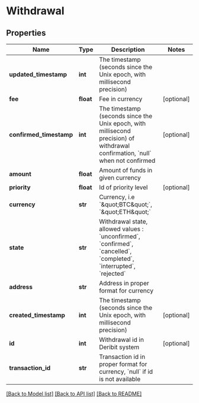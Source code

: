 # Withdrawal

## Properties
Name | Type | Description | Notes
------------ | ------------- | ------------- | -------------
**updated_timestamp** | **int** | The timestamp (seconds since the Unix epoch, with millisecond precision) | 
**fee** | **float** | Fee in currency | [optional] 
**confirmed_timestamp** | **int** | The timestamp (seconds since the Unix epoch, with millisecond precision) of withdrawal confirmation, &#x60;null&#x60; when not confirmed | [optional] 
**amount** | **float** | Amount of funds in given currency | 
**priority** | **float** | Id of priority level | [optional] 
**currency** | **str** | Currency, i.e &#x60;\&quot;BTC\&quot;&#x60;, &#x60;\&quot;ETH\&quot;&#x60; | 
**state** | **str** | Withdrawal state, allowed values : &#x60;unconfirmed&#x60;, &#x60;confirmed&#x60;, &#x60;cancelled&#x60;, &#x60;completed&#x60;, &#x60;interrupted&#x60;, &#x60;rejected&#x60; | 
**address** | **str** | Address in proper format for currency | 
**created_timestamp** | **int** | The timestamp (seconds since the Unix epoch, with millisecond precision) | [optional] 
**id** | **int** | Withdrawal id in Deribit system | [optional] 
**transaction_id** | **str** | Transaction id in proper format for currency, &#x60;null&#x60; if id is not available | 

[[Back to Model list]](../README.md#documentation-for-models) [[Back to API list]](../README.md#documentation-for-api-endpoints) [[Back to README]](../README.md)


